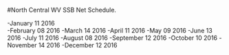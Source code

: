 #North Central WV SSB Net Schedule.

-January 11 2016	
-February 08 2016
-March 14 2016
-April 11 2016
-May 09 2016
-June 13 2016
-July 11 2016
-August 08 2016
-September 12 2016
-October 10 2016
-November 14 2016
-December 12 2016
